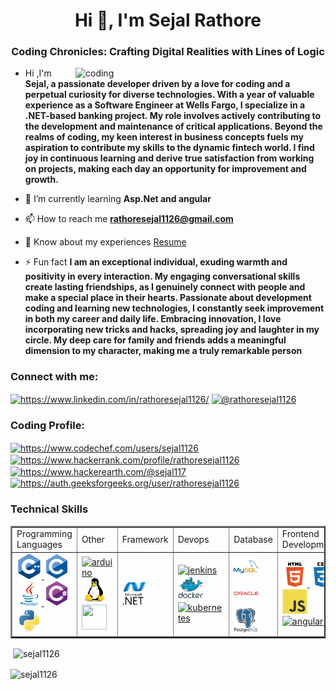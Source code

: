 <h1 align="center">Hi 👋, I'm Sejal Rathore</h1>
<h3 align="center">Coding Chronicles: Crafting Digital Realities with Lines of Logic</h3>



<img align="right" alt="coding" width="400" src="https://github.com/sejal1126/sejal1126.github.io/assets/61845736/ac151942-3f1a-47bb-8306-346d5d6c82ba">

- Hi ,I'm **Sejal, a passionate developer driven by a love for coding and a perpetual curiosity for diverse technologies. With a year of valuable experience as a Software Engineer at Wells Fargo, I specialize in a .NET-based banking project. My role involves actively contributing to the development and maintenance of critical applications. Beyond the realms of coding, my keen interest in business concepts fuels my aspiration to contribute my skills to the dynamic fintech world. I find joy in continuous learning and derive true satisfaction from working on projects, making each day an opportunity for improvement and growth.**

- 🌱 I’m currently learning **Asp.Net and angular**

- 📫 How to reach me **rathoresejal1126@gmail.com**

- 📄 Know about my experiences <a href="https://drive.google.com/file/d/1n0Wqq1nnx4o9WN7sRCx-68nP1w72-3uK/view">Resume</a>

- ⚡ Fun fact **I am an exceptional individual, exuding warmth and positivity in every interaction. My engaging conversational skills create lasting friendships, as I genuinely connect with people and make a special place in their hearts. Passionate about development coding and learning new technologies, I constantly seek improvement in both my career and daily life. Embracing innovation, I love incorporating new tricks and hacks, spreading joy and laughter in my circle. My deep care for family and friends adds a meaningful dimension to my character, making me a truly remarkable person**

<h3 align="left">Connect with me:</h3>
<p align="left">
<a href="https://linkedin.com/in/https://www.linkedin.com/in/rathoresejal1126/" target="blank"><img align="center" src="https://raw.githubusercontent.com/rahuldkjain/github-profile-readme-generator/master/src/images/icons/Social/linked-in-alt.svg" alt="https://www.linkedin.com/in/rathoresejal1126/" height="30" width="40" /></a>
<a href="https://medium.com/@rathoresejal1126" target="blank"><img align="center" src="https://raw.githubusercontent.com/rahuldkjain/github-profile-readme-generator/master/src/images/icons/Social/medium.svg" alt="@rathoresejal1126" height="30" width="40" /></a>
</p>
<h3 align="left">Coding Profile:</h3>
<p align="left">  
<a href="https://www.codechef.com/users/https://www.codechef.com/users/sejal1126" target="blank"><img align="center" src="https://cdn.jsdelivr.net/npm/simple-icons@3.1.0/icons/codechef.svg" alt="https://www.codechef.com/users/sejal1126" height="30" width="40" /></a>
<a href="https://www.hackerrank.com/https://www.hackerrank.com/profile/rathoresejal1126" target="blank"><img align="center" src="https://raw.githubusercontent.com/rahuldkjain/github-profile-readme-generator/master/src/images/icons/Social/hackerrank.svg" alt="https://www.hackerrank.com/profile/rathoresejal1126" height="30" width="40" /></a>
<a href="https://www.hackerearth.com/https://www.hackerearth.com/@sejal117" target="blank"><img align="center" src="https://raw.githubusercontent.com/rahuldkjain/github-profile-readme-generator/master/src/images/icons/Social/hackerearth.svg" alt="https://www.hackerearth.com/@sejal117" height="30" width="40" /></a>
<a href="https://auth.geeksforgeeks.org/user/https://auth.geeksforgeeks.org/user/rathoresejal1126" target="blank"><img align="center" src="https://raw.githubusercontent.com/rahuldkjain/github-profile-readme-generator/master/src/images/icons/Social/geeks-for-geeks.svg" alt="https://auth.geeksforgeeks.org/user/rathoresejal1126" height="30" width="40" /></a>
</p>

<h3 align="left">Technical Skills</h3>
<table width="200" border="2" class="table">
  <tr>
    <td>Programming Languages</td>
    <td>Other</td>
    <td>Framework</td>
    <td>Devops</td>
    <td>Database</td>
    <td>Frontend Development</td>
     <td>Cloud</td>
  </tr>
  <tr>
     <td>
       <a href="https://www.w3schools.com/cpp/"  rel="noreferrer"> <img src="https://raw.githubusercontent.com/devicons/devicon/master/icons/cplusplus/cplusplus-original.svg" alt="cplusplus" width="40" height="40"/> </a>
       <a href="https://www.cprogramming.com/"  rel="noreferrer"> <img src="https://raw.githubusercontent.com/devicons/devicon/master/icons/c/c-original.svg" alt="c" width="40" height="40"/> </a> 
       <a href="https://www.java.com"  rel="noreferrer"> <img src="https://raw.githubusercontent.com/devicons/devicon/master/icons/java/java-original.svg" alt="java" width="40" height="40"/> </a> 
       <a href="https://www.w3schools.com/cs/"  rel="noreferrer"> <img src="https://raw.githubusercontent.com/devicons/devicon/master/icons/csharp/csharp-original.svg" alt="csharp" width="40" height="40"/> </a>
       <a href="https://www.python.org"  rel="noreferrer"> <img src="https://raw.githubusercontent.com/devicons/devicon/master/icons/python/python-original.svg" alt="python" width="40" height="40"/> </a> 
     </td>
    <td>
      <a href="https://www.arduino.cc/"  rel="noreferrer">
        <img src="https://cdn.worldvectorlogo.com/logos/arduino-1.svg" alt="arduino" width="40" height="40"/>
      </a>
      <a href="https://www.linux.org/"  rel="noreferrer">
        <img src="https://raw.githubusercontent.com/devicons/devicon/master/icons/linux/linux-original.svg" width="40" height="40"/>
      </a>
       <a href="https://git-scm.com/"  rel="noreferrer">
        <img src="https://www.vectorlogo.zone/logos/git-scm/git-scm-icon.svg" width="40" height="40"/>
      </a>
     </td>
    <td><a href="https://dotnet.microsoft.com/"  rel="noreferrer"> <img src="https://raw.githubusercontent.com/devicons/devicon/master/icons/dot-net/dot-net-original-wordmark.svg" alt="arduino" width="40" height="40"/></a> </td>
    <td>
    <a href="https://www.jenkins.io"  rel="noreferrer">  <img src="https://www.vectorlogo.zone/logos/jenkins/jenkins-icon.svg" alt="jenkins" width="40" height="40"/>  </a> <a href="https://www.docker.com/"  rel="noreferrer"> <img 
    src="https://raw.githubusercontent.com/devicons/devicon/master/icons/docker/docker-original-wordmark.svg" alt="docker" width="40" height="40"/> </a> 
    <a href="https://kubernetes.io"  rel="noreferrer"> <img src="https://www.vectorlogo.zone/logos/kubernetes/kubernetes-icon.svg" alt="kubernetes" width="40" height="40"/> </a> 
    </td>
    <td>
     <a href="https://www.mysql.com/" rel="noreferrer">
    <img src="https://raw.githubusercontent.com/devicons/devicon/master/icons/mysql/mysql-original-wordmark.svg" alt="mysql" width="40" height="40"/>
    </a>
    <a href="https://www.oracle.com/"  rel="noreferrer">
    <img src="https://raw.githubusercontent.com/devicons/devicon/master/icons/oracle/oracle-original.svg" alt="oracle" width="40" height="40"/>
    </a>
    <a href="https://www.postgresql.org"  rel="noreferrer">
   <img src="https://raw.githubusercontent.com/devicons/devicon/master/icons/postgresql/postgresql-original-wordmark.svg" alt="postgresql" width="40" height="40"/>
   </a>
   </td>
    <td>
     <a href="https://www.w3.org/html/" rel="noreferrer">
  <img src="https://raw.githubusercontent.com/devicons/devicon/master/icons/html5/html5-original-wordmark.svg" alt="html5" width="40" height="40"/>
  </a>
  <a href="https://www.w3schools.com/css/" rel="noreferrer">
 <img src="https://raw.githubusercontent.com/devicons/devicon/master/icons/css3/css3-original-wordmark.svg" alt="css3" width="40" height="40"/>
  </a>
  <a href="https://developer.mozilla.org/en-US/docs/Web/JavaScript"  rel="noreferrer"> <img src="https://raw.githubusercontent.com/devicons/devicon/master/icons/javascript/javascript-original.svg" alt="javascript" width="40" height="40"/> </a> 
  <a href="https://angular.io" rel="noreferrer">
  <img src="https://angular.io/assets/images/logos/angular/angular.svg" alt="angular" width="40" height="40">&nbsp;
  </a>
    </td>
   <td>
      <a href="https://aws.amazon.com"  rel="noreferrer"> <img src="https://raw.githubusercontent.com/devicons/devicon/master/icons/amazonwebservices/amazonwebservices-original-wordmark.svg" alt="aws" width="40" height="40"/> </a> 
      <a href="https://azure.microsoft.com/en-in/" rel="noreferrer"> <img src="https://www.vectorlogo.zone/logos/microsoft_azure/microsoft_azure-icon.svg" alt="azure" width="40" height="40"/> </a> 
      </td>
</tr>
</table>


<p>&nbsp;<img align="center" src="https://github-readme-stats.vercel.app/api?username=sejal1126&show_icons=true&locale=en" alt="sejal1126" /></p>

<p><img align="center" src="https://github-readme-streak-stats.herokuapp.com/?user=sejal1126&" alt="sejal1126" /></p>
